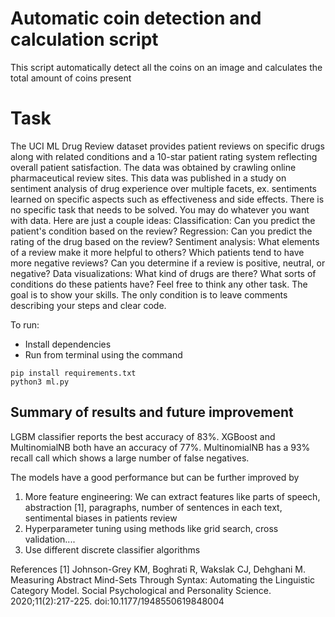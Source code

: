 # Automatic coin detection and calculation script

This script automatically detect all the coins on an image and calculates the total amount of coins present

# Task

The UCI ML Drug Review dataset provides patient reviews on specific drugs along with related conditions and a 10-star patient rating system reflecting overall patient satisfaction. The data was obtained by crawling online pharmaceutical review sites. This data was published in a study on sentiment analysis of drug experience over multiple facets, ex. sentiments learned on specific aspects such as effectiveness and side effects.
There is no specific task that needs to be solved. You may do whatever you want with data. Here are just a couple ideas:
Classification: Can you predict the patient's condition based on the review?
Regression: Can you predict the rating of the drug based on the review?
Sentiment analysis: What elements of a review make it more helpful to others? Which patients tend to have more negative reviews? Can you determine if a review is positive, neutral, or negative?
Data visualizations: What kind of drugs are there? What sorts of conditions do these patients have?
Feel free to think any other task. The goal is to show your skills. The only condition is to leave comments describing your steps and clear code.

To run:
- Install dependencies
- Run from terminal using the command
```
pip install requirements.txt
python3 ml.py
```

## Summary of results and future improvement
LGBM classifier reports the best accuracy of 83%. XGBoost and MultinomialNB both have an accuracy of 77%.
MultinomialNB has a 93% recall call which shows a large number of false negatives.

The models have a good performance but can be further improved by
1. More feature engineering: We can extract features like parts of speech, abstraction [1], paragraphs,
    number of sentences in each text, sentimental biases in patients review
2. Hyperparameter tuning using methods like grid search, cross validation....
3. Use different discrete classifier algorithms

References
[1] Johnson-Grey KM, Boghrati R, Wakslak CJ, Dehghani M. Measuring Abstract Mind-Sets Through Syntax:
    Automating the Linguistic Category Model. Social Psychological and Personality Science. 2020;11(2):217-225.
    doi:10.1177/1948550619848004

